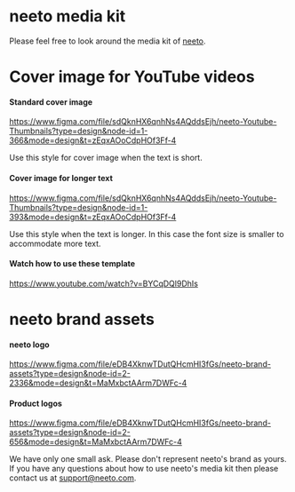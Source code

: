 # neeto media kit

Please feel free to look around the media kit of [neeto](https://neeto.com).

# Cover image for YouTube videos

#### Standard cover image

https://www.figma.com/file/sdQknHX6qnhNs4AQddsEjh/neeto-Youtube-Thumbnails?type=design&node-id=1-366&mode=design&t=zEqxAOoCdpHOf3Ff-4

Use this style for cover image when the text is short.

#### Cover image for longer text

https://www.figma.com/file/sdQknHX6qnhNs4AQddsEjh/neeto-Youtube-Thumbnails?type=design&node-id=1-393&mode=design&t=zEqxAOoCdpHOf3Ff-4

Use this style when the text is longer. In this case the font size is smaller to accommodate more text.

#### Watch how to use these template

https://www.youtube.com/watch?v=BYCqDQl9DhIs

# neeto brand assets

#### neeto logo

https://www.figma.com/file/eDB4XknwTDutQHcmHI3fGs/neeto-brand-assets?type=design&node-id=2-2336&mode=design&t=MaMxbctAArm7DWFc-4 

#### Product logos

https://www.figma.com/file/eDB4XknwTDutQHcmHI3fGs/neeto-brand-assets?type=design&node-id=2-656&mode=design&t=MaMxbctAArm7DWFc-4

We have only one small ask. Please don't represent neeto's brand as yours.
If you have any questions about how to use neeto's media kit then please contact us at support@neeto.com.
